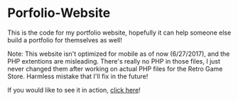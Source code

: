 # Porfolio-Website

This is the code for my portfolio website, hopefully it can help someone else build a portfolio for themselves as well!

Note: This website isn't optimized for mobile as of now (6/27/2017), and the PHP extentions are misleading. There's really no PHP in those files, I just never changed them after working on actual PHP files for the Retro Game Store. Harmless mistake that I'll fix in the future!

If you would like to see it in action, [click here](http://shawngiroux.com)!
